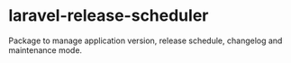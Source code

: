# laravel-release-scheduler
Package to manage application version, release schedule, changelog and maintenance mode.
